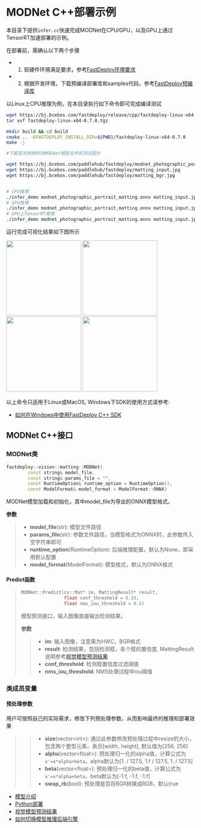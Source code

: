 # MODNet C++部署示例

本目录下提供`infer.cc`快速完成MODNet在CPU/GPU，以及GPU上通过TensorRT加速部署的示例。

在部署前，需确认以下两个步骤

- 1. 软硬件环境满足要求，参考[FastDeploy环境要求](../../../../../docs/cn/build_and_install/download_prebuilt_libraries.md)  
- 2. 根据开发环境，下载预编译部署库和samples代码，参考[FastDeploy预编译库](../../../../../docs/cn/build_and_install/download_prebuilt_libraries.md)

以Linux上CPU推理为例，在本目录执行如下命令即可完成编译测试

```bash
wget https://bj.bcebos.com/fastdeploy/release/cpp/fastdeploy-linux-x64-0.7.0.tgz
tar xvf fastdeploy-linux-x64-0.7.0.tgz

mkdir build && cd build
cmake .. -DFASTDEPLOY_INSTALL_DIR=${PWD}/fastdeploy-linux-x64-0.7.0
make -j

#下载官方转换好的MODNet模型文件和测试图片

wget https://bj.bcebos.com/paddlehub/fastdeploy/modnet_photographic_portrait_matting.onnx
wget https://bj.bcebos.com/paddlehub/fastdeploy/matting_input.jpg
wget https://bj.bcebos.com/paddlehub/fastdeploy/matting_bgr.jpg


# CPU推理
./infer_demo modnet_photographic_portrait_matting.onnx matting_input.jpg matting_bgr.jpg 0
# GPU推理
./infer_demo modnet_photographic_portrait_matting.onnx matting_input.jpg matting_bgr.jpg 1
# GPU上TensorRT推理
./infer_demo modnet_photographic_portrait_matting.onnx matting_input.jpg matting_bgr.jpg 2
```

运行完成可视化结果如下图所示

<div width="840">
<img width="200" height="200" float="left" src="https://user-images.githubusercontent.com/67993288/186852040-759da522-fca4-4786-9205-88c622cd4a39.jpg">
<img width="200" height="200" float="left" src="https://user-images.githubusercontent.com/67993288/186851995-fe9f509f-97d4-4967-a3b0-ce2b3c2f5dca.jpg">
<img width="200" height="200" float="left" src="https://user-images.githubusercontent.com/67993288/186852116-cf91445b-3a67-45d9-a675-c69fe77c383a.jpg">
<img width="200" height="200" float="left" src="https://user-images.githubusercontent.com/67993288/186851964-4c9086b9-3490-4fcb-82f9-2106c63aa4f3.jpg">
</div>

以上命令只适用于Linux或MacOS, Windows下SDK的使用方式请参考:  
- [如何在Windows中使用FastDeploy C++ SDK](../../../../../docs/cn/faq/use_sdk_on_windows.md)

## MODNet C++接口

### MODNet类

```c++
fastdeploy::vision::matting::MODNet(
        const string& model_file,
        const string& params_file = "",
        const RuntimeOption& runtime_option = RuntimeOption(),
        const ModelFormat& model_format = ModelFormat::ONNX)
```

MODNet模型加载和初始化，其中model_file为导出的ONNX模型格式。

**参数**

> * **model_file**(str): 模型文件路径
> * **params_file**(str): 参数文件路径，当模型格式为ONNX时，此参数传入空字符串即可
> * **runtime_option**(RuntimeOption): 后端推理配置，默认为None，即采用默认配置
> * **model_format**(ModelFormat): 模型格式，默认为ONNX格式

#### Predict函数

> ```c++
> MODNet::Predict(cv::Mat* im, MattingResult* result,
>                 float conf_threshold = 0.25,
>                 float nms_iou_threshold = 0.5)
> ```
>
> 模型预测接口，输入图像直接输出检测结果。
>
> **参数**
>
> > * **im**: 输入图像，注意需为HWC，BGR格式
> > * **result**: 检测结果，包括检测框，各个框的置信度, MattingResult说明参考[视觉模型预测结果](../../../../../docs/api/vision_results/)
> > * **conf_threshold**: 检测框置信度过滤阈值
> > * **nms_iou_threshold**: NMS处理过程中iou阈值

### 类成员变量
#### 预处理参数
用户可按照自己的实际需求，修改下列预处理参数，从而影响最终的推理和部署效果


> > * **size**(vector&lt;int&gt;): 通过此参数修改预处理过程中resize的大小，包含两个整型元素，表示[width, height], 默认值为[256, 256]
> > * **alpha**(vector&lt;float&gt;): 预处理归一化的alpha值，计算公式为`x'=x*alpha+beta`，alpha默认为[1. / 127.5, 1.f / 127.5, 1. / 127.5]
> > * **beta**(vector&lt;float&gt;): 预处理归一化的beta值，计算公式为`x'=x*alpha+beta`，beta默认为[-1.f, -1.f, -1.f]
> > * **swap_rb**(bool): 预处理是否将BGR转换成RGB，默认true

- [模型介绍](../../)
- [Python部署](../python)
- [视觉模型预测结果](../../../../../docs/api/vision_results/)
- [如何切换模型推理后端引擎](../../../../../docs/cn/faq/how_to_change_backend.md)
